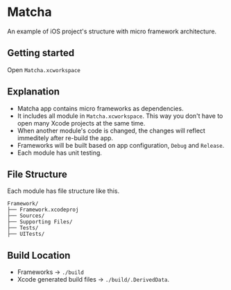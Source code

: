 # Matcha
An example of iOS project's structure with micro framework architecture.

## Getting started
Open `Matcha.xcworkspace`

## Explanation
- Matcha app contains micro frameworks as dependencies.
- It includes all module in `Matcha.xcworkspace`. This way you don't have to open many Xcode projects at the same time.
- When another module's code is changed, the changes will reflect immeditely after re-build the app.
- Frameworks will be built based on app configuration, `Debug` and `Release`.
- Each module has unit testing.

## File Structure
Each module has file structure like this.

```
Framework/
├── Framework.xcodeproj
├── Sources/
├── Supporting Files/
├── Tests/
├── UITests/
```

## Build Location
- Frameworks -> `./build`
- Xcode generated build files -> `./build/.DerivedData`.
